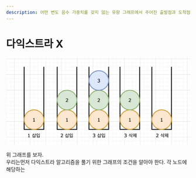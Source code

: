 ```yaml
---
description: 어떤 변도 음수 가중치를 갖지 않는 유향 그래프에서 주어진 출발점과 도착점 사이의 최단 경로 문제를 푸는 알고리즘
---
```


# 다익스트라 X

![](../.gitbook/assets/image.png)

위 그래프를 보자.\
우리는먼저 다익스트라 알고리즘을 풀기 위한 그래프의 조건을 알아야 한다.  각 노드에 해당하는&#x20;
